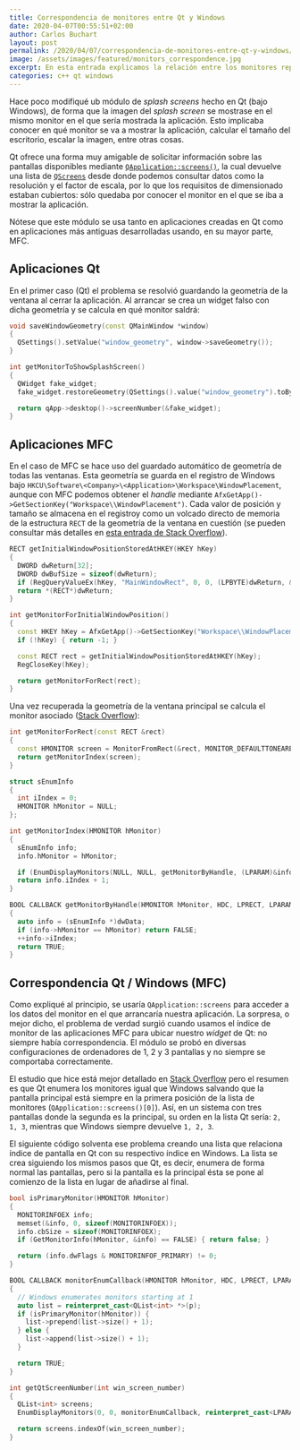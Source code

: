 ```yaml
---
title: Correspondencia de monitores entre Qt y Windows
date: 2020-04-07T00:55:51+02:00
author: Carlos Buchart
layout: post
permalink: /2020/04/07/correspondencia-de-monitores-entre-qt-y-windows/
image: /assets/images/featured/monitors_correspondence.jpg
excerpt: En esta entrada explicamos la relación entre los monitores reportados por Qt y los listados por Windows.
categories: c++ qt windows
---
```

Hace poco modifiqué ub módulo de _splash screens_ hecho en Qt (bajo Windows), de forma que la imagen del _splash screen_ se mostrase  en el mismo monitor en el que sería mostrada la aplicación. Esto implicaba conocer en qué monitor se va a mostrar la aplicación, calcular el tamaño del escritorio, escalar la imagen, entre otras cosas.

Qt ofrece una forma muy amigable de solicitar información sobre las pantallas disponibles mediante [`QApplication::screens()`](https://doc.qt.io/qt-5/qguiapplication.html#screens), la cual devuelve una lista de [`QScreens`](https://doc.qt.io/qt-5/qscreen.html) desde donde podemos consultar datos como la resolución y el factor de escala, por lo que los requisitos de dimensionado estaban cubiertos: sólo quedaba por conocer el monitor en el que se iba a mostrar la aplicación.

Nótese que este módulo se usa tanto en aplicaciones creadas en Qt como en aplicaciones más antiguas desarrolladas usando, en su mayor parte, MFC.

## Aplicaciones Qt

En el primer caso (Qt) el problema se resolvió guardando la geometría de la ventana al cerrar la aplicación. Al arrancar se crea un widget falso con dicha geometría y se calcula en qué monitor saldrá:

```cpp
void saveWindowGeometry(const QMainWindow *window)
{
  QSettings().setValue("window_geometry", window->saveGeometry());
}

int getMonitorToShowSplashScreen()
{
  QWidget fake_widget;
  fake_widget.restoreGeometry(QSettings().value("window_geometry").toByteArray());

  return qApp->desktop()->screenNumber(&fake_widget);
}
```

## Aplicaciones MFC

En el caso de MFC se hace uso del guardado automático de geometría de todas las ventanas. Esta geometría se guarda en el registro de Windows bajo `HKCU\Software\<Company>\<Application>\Workspace\WindowPlacement`, aunque con MFC podemos obtener el _handle_ mediante `AfxGetApp()->GetSectionKey("Workspace\\WindowPlacement")`. Cada valor de posición y tamaño se almacena en el registroy como un volcado directo de memoria de la estructura `RECT` de la geometría de la ventana en cuestión (se pueden consultar más detalles en [esta entrada de Stack Overflow](https://stackoverflow.com/q/54327046/1485885)).

```cpp
RECT getInitialWindowPositionStoredAtHKEY(HKEY hKey)
{
  DWORD dwReturn[32];
  DWORD dwBufSize = sizeof(dwReturn);
  if (RegQueryValueEx(hKey, "MainWindowRect", 0, 0, (LPBYTE)dwReturn, &dwBufSize) != ERROR_SUCCESS) { return {}; }
  return *(RECT*)dwReturn;
}

int getMonitorForInitialWindowPosition()
{
  const HKEY hKey = AfxGetApp()->GetSectionKey("Workspace\\WindowPlacement");
  if (!hKey) { return -1; }

  const RECT rect = getInitialWindowPositionStoredAtHKEY(hKey);
  RegCloseKey(hKey);

  return getMonitorForRect(rect);
}
```

Una vez recuperada la geometría de la ventana principal se calcula el monitor asociado ([Stack Overflow](https://stackoverflow.com/q/54326892/1485885)):

```cpp
int getMonitorForRect(const RECT &rect)
{
  const HMONITOR screen = MonitorFromRect(&rect, MONITOR_DEFAULTTONEAREST);
  return getMonitorIndex(screen);
}

struct sEnumInfo
{
  int iIndex = 0;
  HMONITOR hMonitor = NULL;
};

int getMonitorIndex(HMONITOR hMonitor)
{
  sEnumInfo info;
  info.hMonitor = hMonitor;

  if (EnumDisplayMonitors(NULL, NULL, getMonitorByHandle, (LPARAM)&info)) return -1;
  return info.iIndex + 1;
}

BOOL CALLBACK getMonitorByHandle(HMONITOR hMonitor, HDC, LPRECT, LPARAM dwData)
{
  auto info = (sEnumInfo *)dwData;
  if (info->hMonitor == hMonitor) return FALSE;
  ++info->iIndex;
  return TRUE;
}
```

## Correspondencia Qt / Windows (MFC)

Como expliqué al principio, se usaría `QApplication::screens` para acceder a los datos del monitor en el que arrancaría nuestra aplicación. La sorpresa, o mejor dicho, el problema de verdad surgió cuando usamos el índice de monitor de las aplicaciones MFC para ubicar nuestro _widget_ de Qt: no siempre había correspondencia. El módulo se probó en diversas configuraciones de ordenadores de 1, 2 y 3 pantallas y no siempre se comportaba correctamente.

El estudio que hice está mejor detallado en [Stack Overflow](https://stackoverflow.com/q/54351270/1485885) pero el resumen es que Qt enumera los monitores igual que Windows salvando que la pantalla principal está siempre en la primera posición de la lista de monitores (`QApplication::screens()[0]`). Así, en un sistema con tres pantallas donde la segunda es la principal, su orden en la lista Qt sería: `2, 1, 3`, mientras que Windows siempre devuelve `1, 2, 3`.

El siguiente código solventa ese problema creando una lista que relaciona índice de pantalla en Qt con su respectivo índice en Windows. La lista se crea siguiendo los mismos pasos que Qt, es decir, enumera de forma normal las pantallas, pero si la pantalla es la principal ésta se pone al comienzo de la lista en lugar de añadirse al final.

```cpp
bool isPrimaryMonitor(HMONITOR hMonitor)
{
  MONITORINFOEX info;
  memset(&info, 0, sizeof(MONITORINFOEX));
  info.cbSize = sizeof(MONITORINFOEX);
  if (GetMonitorInfo(hMonitor, &info) == FALSE) { return false; }

  return (info.dwFlags & MONITORINFOF_PRIMARY) != 0;
}

BOOL CALLBACK monitorEnumCallback(HMONITOR hMonitor, HDC, LPRECT, LPARAM p)
{
  // Windows enumerates monitors starting at 1
  auto list = reinterpret_cast<QList<int> *>(p);
  if (isPrimaryMonitor(hMonitor)) {
    list->prepend(list->size() + 1);
  } else {
    list->append(list->size() + 1);
  }

  return TRUE;
}

int getQtScreenNumber(int win_screen_number)
{
  QList<int> screens;
  EnumDisplayMonitors(0, 0, monitorEnumCallback, reinterpret_cast<LPARAM>(&screens));

  return screens.indexOf(win_screen_number);
}
```
